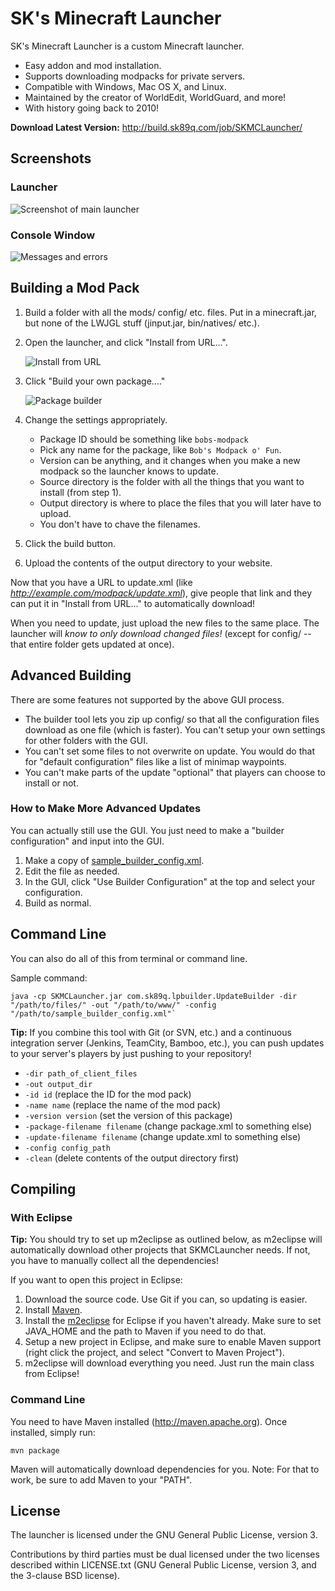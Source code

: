 SK's Minecraft Launcher
=======================

SK's Minecraft Launcher is a custom Minecraft launcher.

* Easy addon and mod installation.
* Supports downloading modpacks for private servers.
* Compatible with Windows, Mac OS X, and Linux.
* Maintained by the creator of WorldEdit, WorldGuard, and more!
* With history going back to 2010!

**Download Latest Version:** http://build.sk89q.com/job/SKMCLauncher/

Screenshots
-----------

### Launcher ###

![Screenshot of main launcher](http://i.imgur.com/DJyAf22.png)

### Console Window ###

![Messages and errors](http://i.imgur.com/Af62kPm.png)

Building a Mod Pack
-------------------

1. Build a folder with all the mods/ config/ etc. files. Put in a 
   minecraft.jar, but none of the LWJGL stuff (jinput.jar, bin/natives/ etc.).
2. Open the launcher, and click "Install from URL...".

   ![Install from URL](http://i.imgur.com/w3jKtOJ.png)
3. Click "Build your own package...."

   ![Package builder](http://i.imgur.com/z7yajOd.png)

4. Change the settings appropriately.
   * Package ID should be something like `bobs-modpack`
   * Pick any name for the package, like `Bob's Modpack o' Fun`.
   * Version can be anything, and it changes when you make a new modpack 
   so the launcher knows to update.
   * Source directory is the folder with all the things that you want to 
   install (from step 1).
   * Output directory is where to place the files that you will later have 
   to upload.
   * You don't have to chave the filenames.
5. Click the build button.
6. Upload the contents of the output directory to your website.

Now that you have a URL to update.xml (like 
*http://example.com/modpack/update.xml*), give people that link and they can 
put it in "Install from URL..." to automatically download!

When you need to update, just upload the new files to the same place. The 
launcher will *know to only download changed files!* 
(except for config/ -- that entire folder gets updated at once).

Advanced Building
-----------------

There are some features not supported by the above GUI process.

* The builder tool lets you zip up config/ so that all the configuration 
  files download as one file (which is faster). You can't setup your own 
  settings for other folders with the GUI.
* You can't set some files to not overwrite on update. You would do that for 
  "default configuration" files like a list of minimap waypoints.
* You can't make parts of the update "optional" that players can choose
  to install or not.

### How to Make More Advanced Updates ###

You can actually still use the GUI. You just need to make a "builder 
configuration" and input into the GUI.

1. Make a copy of [sample_builder_config.xml](sample_builder_config.xml).
2. Edit the file as needed.
3. In the GUI, click "Use Builder Configuration" at the top and select your 
   configuration.
4. Build as normal.

Command Line
------------

You can also do all of this from terminal or command line.

Sample command:

    java -cp SKMCLauncher.jar com.sk89q.lpbuilder.UpdateBuilder -dir "/path/to/files/" -out "/path/to/www/" -config "/path/to/sample_builder_config.xml"`

**Tip:** If you combine this tool with Git (or SVN, etc.) and a continuous
integration server (Jenkins, TeamCity, Bamboo, etc.), you can push updates to
your server's players by just pushing to your repository!
    
* `-dir path_of_client_files`
* `-out output_dir`
* `-id id` (replace the ID for the mod pack)
* `-name name` (replace the name of the mod pack)
* `-version version` (set the version of this package)
* `-package-filename filename` (change package.xml to something else)
* `-update-filename filename` (change update.xml to something else)
* `-config config_path`
* `-clean` (delete contents of the output directory first)

Compiling
---------

### With Eclipse ###

**Tip:** You should try to set up m2eclipse as outlined below, as m2eclipse
will automatically download other projects that SKMCLauncher needs. If not,
you have to manually collect all the dependencies!

If you want to open this project in Eclipse:

1. Download the source code. Use Git if you can, so updating is easier.
2. Install [Maven](http://maven.apache.org).
3. Install the [m2eclipse](http://eclipse.org/m2e/download/) for Eclipse if you 
   haven't already. Make sure to set JAVA_HOME and the path to Maven if you
   need to do that.
4. Setup a new project in Eclipse, and make sure to enable Maven support (right 
   click the project, and select "Convert to Maven Project").
5. m2eclipse will download everything you need. Just run the main class
   from Eclipse!

### Command Line ###

You need to have Maven installed (http://maven.apache.org). Once installed,
simply run:

    mvn package

Maven will automatically download dependencies for you. Note: For that to work, 
be sure to add Maven to your "PATH".


License
-------

The launcher is licensed under the GNU General Public License, version 3.

Contributions by third parties must be dual licensed under the two licenses
described within LICENSE.txt (GNU General Public License, version 3, and the
3-clause BSD license).
